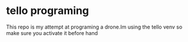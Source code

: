 # tello programing

This repo is my attempt at programing a drone.Im using the tello venv so make sure you activate it before hand


